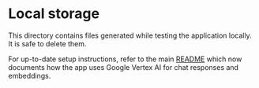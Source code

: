 # Local storage

This directory contains files generated while testing the application locally. It is safe to delete them.

For up-to-date setup instructions, refer to the main [README](../README.md) which now documents how the app uses Google Vertex AI for chat responses and embeddings.
